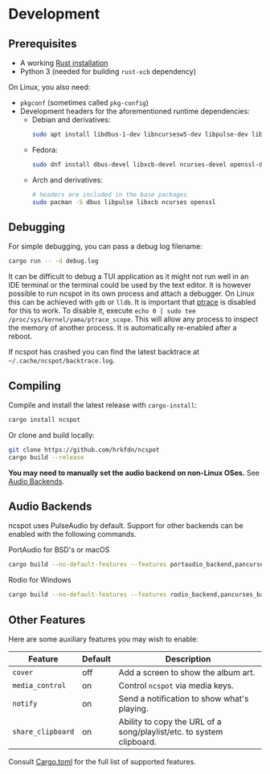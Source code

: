# Development

## Prerequisites
- A working [Rust installation](https://www.rust-lang.org/tools/install)
- Python 3 (needed for building `rust-xcb` dependency)

On Linux, you also need:

- `pkgconf` (sometimes called `pkg-config`)
- Development headers for the aforementioned runtime dependencies:
  - Debian and derivatives:
    ```sh
    sudo apt install libdbus-1-dev libncursesw5-dev libpulse-dev libssl-dev libxcb1-dev libxcb-render0-dev libxcb-shape0-dev libxcb-xfixes0-dev
    ```
  - Fedora:
    ```sh
    sudo dnf install dbus-devel libxcb-devel ncurses-devel openssl-devel pulseaudio-libs-devel
    ```
  - Arch and derivatives:
    ```sh
    # headers are included in the base packages
    sudo pacman -S dbus libpulse libxcb ncurses openssl
    ```

## Debugging
For simple debugging, you can pass a debug log filename:

```sh
cargo run -- -d debug.log
```

It can be difficult to debug a TUI application as it might not run well in an IDE terminal or the
terminal could be used by the text editor. It is however possible to run ncspot in its own process
and attach a debugger. On Linux this can be achieved with `gdb` or `lldb`. It is important that
[ptrace](https://www.kernel.org/doc/html/latest/admin-guide/LSM/Yama.html) is disabled for this to
work. To disable it, execute `echo 0 | sudo tee /proc/sys/kernel/yama/ptrace_scope`. This will allow
any process to inspect the memory of another process. It is automatically re-enabled after a reboot.

If ncspot has crashed you can find the latest backtrace at `~/.cache/ncspot/backtrace.log`.

## Compiling
Compile and install the latest release with `cargo-install`:

```sh
cargo install ncspot
```

Or clone and build locally:

```sh
git clone https://github.com/hrkfdn/ncspot
cargo build --release
```

**You may need to manually set the audio backend on non-Linux OSes.** See [Audio
Backends](#audio-backends).

## Audio Backends
ncspot uses PulseAudio by default. Support for other backends can be enabled with the following
commands.

PortAudio for BSD's or macOS
```sh
cargo build --no-default-features --features portaudio_backend,pancurses_backend
```

Rodio for Windows
```sh
cargo build --no-default-features --features rodio_backend,pancurses_backend,media_control
```

## Other Features
Here are some auxiliary features you may wish to enable:

| Feature           | Default | Description                                                          |
|-------------------|---------|----------------------------------------------------------------------|
| `cover`           | off     | Add a screen to show the album art.                                  |
| `media_control`   | on      | Control `ncspot` via media keys.                                     |
| `notify`          | on      | Send a notification to show what's playing.                          |
| `share_clipboard` | on      | Ability to copy the URL of a song/playlist/etc. to system clipboard. |

Consult [Cargo.toml](/Cargo.toml) for the full list of supported features.

